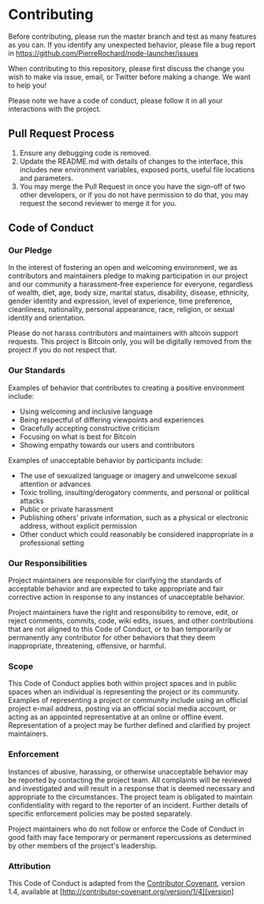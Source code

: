 # Contributing

Before contributing, please run the master branch and test as many features as you can. If you 
identify any unexpected behavior, please file a bug report in https://github.com/PierreRochard/node-launcher/issues

When contributing to this repository, please first discuss the change you wish to make via issue,
email, or Twitter before making a change. We want to help you!

Please note we have a code of conduct, please follow it in all your interactions with the project.

## Pull Request Process

1. Ensure any debugging code is removed.
2. Update the README.md with details of changes to the interface, this includes new environment 
   variables, exposed ports, useful file locations and parameters.
3. You may merge the Pull Request in once you have the sign-off of two other developers, or if you 
   do not have permission to do that, you may request the second reviewer to merge it for you.

## Code of Conduct

### Our Pledge

In the interest of fostering an open and welcoming environment, we as
contributors and maintainers pledge to making participation in our project and
our community a harassment-free experience for everyone, regardless of wealth, diet, age, body
size, marital status, disability, disease, ethnicity, gender identity and expression, level of experience,
time preference, cleanliness, nationality, personal appearance, race, religion, or sexual identity and
orientation.

Please do not harass contributors and maintainers with altcoin support requests.
This project is Bitcoin only, you will be digitally removed 
from the project if you do not respect that.

### Our Standards

Examples of behavior that contributes to creating a positive environment
include:

* Using welcoming and inclusive language
* Being respectful of differing viewpoints and experiences
* Gracefully accepting constructive criticism
* Focusing on what is best for Bitcoin
* Showing empathy towards our users and contributors

Examples of unacceptable behavior by participants include:

* The use of sexualized language or imagery and unwelcome sexual attention or
advances
* Toxic trolling, insulting/derogatory comments, and personal or political attacks
* Public or private harassment
* Publishing others' private information, such as a physical or electronic
  address, without explicit permission
* Other conduct which could reasonably be considered inappropriate in a
  professional setting

### Our Responsibilities

Project maintainers are responsible for clarifying the standards of acceptable
behavior and are expected to take appropriate and fair corrective action in
response to any instances of unacceptable behavior.

Project maintainers have the right and responsibility to remove, edit, or
reject comments, commits, code, wiki edits, issues, and other contributions
that are not aligned to this Code of Conduct, or to ban temporarily or
permanently any contributor for other behaviors that they deem inappropriate,
threatening, offensive, or harmful.

### Scope

This Code of Conduct applies both within project spaces and in public spaces
when an individual is representing the project or its community. Examples of
representing a project or community include using an official project e-mail
address, posting via an official social media account, or acting as an appointed
representative at an online or offline event. Representation of a project may be
further defined and clarified by project maintainers.

### Enforcement

Instances of abusive, harassing, or otherwise unacceptable behavior may be
reported by contacting the project team. All
complaints will be reviewed and investigated and will result in a response that
is deemed necessary and appropriate to the circumstances. The project team is
obligated to maintain confidentiality with regard to the reporter of an incident.
Further details of specific enforcement policies may be posted separately.

Project maintainers who do not follow or enforce the Code of Conduct in good
faith may face temporary or permanent repercussions as determined by other
members of the project's leadership.

### Attribution

This Code of Conduct is adapted from the [Contributor Covenant][homepage], version 1.4,
available at [http://contributor-covenant.org/version/1/4][version]

[homepage]: http://contributor-covenant.org
[version]: http://contributor-covenant.org/version/1/4/
